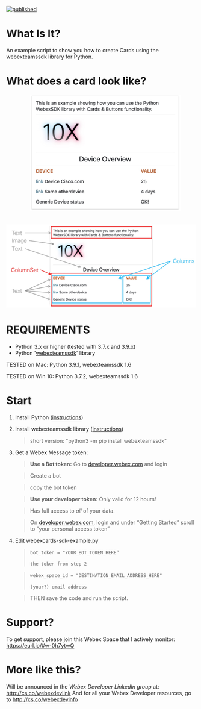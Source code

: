 [![published](https://static.production.devnetcloud.com/codeexchange/assets/images/devnet-published.svg)](https://developer.cisco.com/codeexchange/github/repo/DJF3/Webex-SDK-Cards-example)
# What Is It?
An example script to show you how to create Cards using the webexteamssdk library for Python. 

        
# What does a card look like?

&nbsp;&nbsp;&nbsp;&nbsp;&nbsp;&nbsp;&nbsp;&nbsp;&nbsp;&nbsp;&nbsp;&nbsp;&nbsp;&nbsp;&nbsp;&nbsp;<img src="https://github.com/DJF3/Webex-SDK-Cards-example/blob/main/_image/cards-example.jpg?raw=true" width="400px">

&nbsp;&nbsp;&nbsp;&nbsp;&nbsp;&nbsp;&nbsp;&nbsp;&nbsp;&nbsp;&nbsp;&nbsp;&nbsp;&nbsp;&nbsp;&nbsp;<img src="https://github.com/DJF3/Webex-SDK-Cards-example/blob/main/_image/cards-layout.jpg?raw=true" width="600px">




# REQUIREMENTS
* Python 3.x or higher (tested with 3.7.x and 3.9.x)
* Python '[webexteamssdk](https://webexteamssdk.readthedocs.io/en/latest/installation.html)' library

TESTED on Mac: Python 3.9.1, webexteamssdk 1.6

TESTED on Win 10: Python 3.7.2, webexteamssdk 1.6



# Start

1. Install Python  ([instructions](https://realpython.com/installing-python/))
2. Install webexteamssdk library  ([instructions](https://webexteamssdk.readthedocs.io/en/latest/installation.html))
   > short version: "python3 -m pip install webexteamssdk"
3. Get a Webex Message token:
   > **Use a Bot token:**
   >    Go to [developer.webex.com](https://developer.webex.com/) and login

   >    Create a bot

   >    copy the bot token

   > **Use your developer token:**
   > Only valid for 12 hours!

   > Has full access to _all_ of your data.

   > On [developer.webex.com](https://developer.webex.com/), login and under “Getting Started” scroll to “your personal access token”

4. Edit webexcards-sdk-example.py 
   > ```bot_token = "YOUR_BOT_TOKEN_HERE”```
   > 
   >     the token from step 2 

   > ```webex_space_id = "DESTINATION_EMAIL_ADDRESS_HERE"```
   > 
   >     (your?) email address

   > THEN save the code and run the script. 



# Support?

To get support, please join this Webex Space that I actively monitor: https://eurl.io/#w-0h7ytwQ



# More like this?

Will be announced in the _Webex Developer LinkedIn group_ at: http://cs.co/webexdevlink 
And for all your Webex Developer resources, go to http://cs.co/webexdevinfo 
